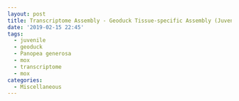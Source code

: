 ```yaml
---
layout: post
title: Transcriptome Assembly - Geoduck Tissue-specific Assembly (Juvenile)
date: '2019-02-15 22:45'
tags:
  - juvenile
  - geoduck
  - Panopea generosa
  - mox
  - transcriptome
  - mox
categories:
  - Miscellaneous
---
```

